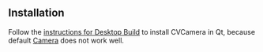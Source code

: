 ## Installation 
Follow the [instructions for Desktop Build](https://github.com/xju2/qml-cvcamera) to 
install CVCamera in Qt, 
because default [Camera](http://doc.qt.io/qt-5/qml-qtmultimedia-camera.html) 
does not work well.
